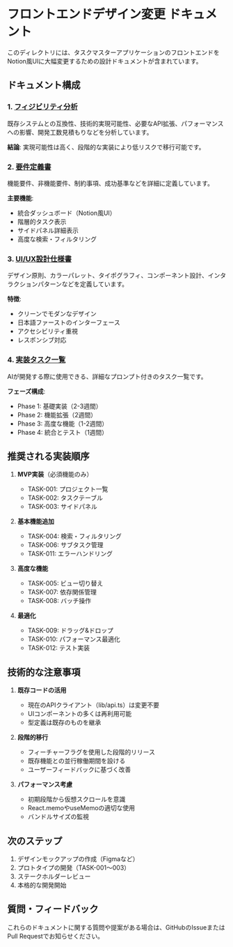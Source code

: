 # フロントエンドデザイン変更 ドキュメント

このディレクトリには、タスクマスターアプリケーションのフロントエンドをNotion風UIに大幅変更するための設計ドキュメントが含まれています。

## ドキュメント構成

### 1. [フィジビリティ分析](./01-feasibility-analysis.md)
既存システムとの互換性、技術的実現可能性、必要なAPI拡張、パフォーマンスへの影響、開発工数見積もりなどを分析しています。

**結論**: 実現可能性は高く、段階的な実装により低リスクで移行可能です。

### 2. [要件定義書](./02-requirements-definition.md)
機能要件、非機能要件、制約事項、成功基準などを詳細に定義しています。

**主要機能**:
- 統合ダッシュボード（Notion風UI）
- 階層的タスク表示
- サイドパネル詳細表示
- 高度な検索・フィルタリング

### 3. [UI/UX設計仕様書](./03-ui-ux-design-specs.md)
デザイン原則、カラーパレット、タイポグラフィ、コンポーネント設計、インタラクションパターンなどを定義しています。

**特徴**:
- クリーンでモダンなデザイン
- 日本語ファーストのインターフェース
- アクセシビリティ重視
- レスポンシブ対応

### 4. [実装タスク一覧](./04-implementation-tasks.md)
AIが開発する際に使用できる、詳細なプロンプト付きのタスク一覧です。

**フェーズ構成**:
- Phase 1: 基礎実装（2-3週間）
- Phase 2: 機能拡張（2週間）
- Phase 3: 高度な機能（1-2週間）
- Phase 4: 統合とテスト（1週間）

## 推奨される実装順序

1. **MVP実装**（必須機能のみ）
   - TASK-001: プロジェクト一覧
   - TASK-002: タスクテーブル
   - TASK-003: サイドパネル

2. **基本機能追加**
   - TASK-004: 検索・フィルタリング
   - TASK-006: サブタスク管理
   - TASK-011: エラーハンドリング

3. **高度な機能**
   - TASK-005: ビュー切り替え
   - TASK-007: 依存関係管理
   - TASK-008: バッチ操作

4. **最適化**
   - TASK-009: ドラッグ&ドロップ
   - TASK-010: パフォーマンス最適化
   - TASK-012: テスト実装

## 技術的な注意事項

1. **既存コードの活用**
   - 現在のAPIクライアント（lib/api.ts）は変更不要
   - UIコンポーネントの多くは再利用可能
   - 型定義は既存のものを継承

2. **段階的移行**
   - フィーチャーフラグを使用した段階的リリース
   - 既存機能との並行稼働期間を設ける
   - ユーザーフィードバックに基づく改善

3. **パフォーマンス考慮**
   - 初期段階から仮想スクロールを意識
   - React.memoやuseMemoの適切な使用
   - バンドルサイズの監視

## 次のステップ

1. デザインモックアップの作成（Figmaなど）
2. プロトタイプの開発（TASK-001〜003）
3. ステークホルダーレビュー
4. 本格的な開発開始

## 質問・フィードバック

これらのドキュメントに関する質問や提案がある場合は、GitHubのIssueまたはPull Requestでお知らせください。